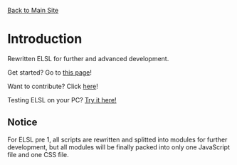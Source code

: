 [Back to Main Site](https://pwcq.ml)
# Introduction
Rewritten ELSL for further and advanced development.

Get started? Go to <a href="https://github.com/mwashfds/elsl/blob/master/wiki.mediawiki">this page</a>!

Want to contribute? Click <a href="https://github.com/mwashfds/elsl/tree/master">here</a>!

Testing ELSL on your PC? <a href="/imple/">Try it here!</a>

## Notice
For ELSL pre 1, all scripts are rewritten and splitted into modules for further development, but all modules will be finally packed into only one JavaScript file and one CSS file.
